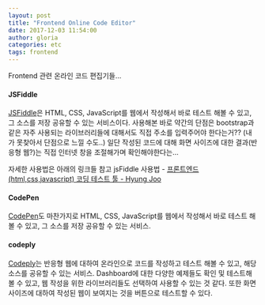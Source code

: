 ```yaml
---
layout: post
title: "Frontend Online Code Editor"
date: 2017-12-03 11:54:00
author: gloria
categories: etc
tags: frontend
---
```


Frontend 관련 온라인 코드 편집기들…

#### JSFiddle
[JSFiddle](https://jsfiddle.net/)은 HTML, CSS, JavaScript를 웹에서 작성해서 바로 테스트 해볼 수 있고, 그 소스를 저장 공유할 수 있는 서비스이다. 사용해본 바로 약간의 단점은 bootstrap과 같은 자주 사용되는 라이브러리들에 대해서도 직접 주소를 입력주어야 한다는거?? (내가 못찾아서 단점으로 느낄 수도..) 일단 작성된 코드에 대해 화면 사이즈에 대한 결과(반응형 웹?)는 직접 인터넷 창을 조절해가며 확인해야한다는…

자세한 사용법은 아래의 링크들 참고
jsFiddle 사용법 - [프론트엔드 (html,css,javascript) 코딩 테스트 툴 - Hyung Joo](https://www.hyungjoo.me/jsfiddle-%EC%82%AC%EC%9A%A9%EB%B2%95/)

#### CodePen
[CodePen](https://codepen.io/pen)도 마찬가지로 HTML, CSS, JavaScript를 웹에서 작성해서 바로 테스트 해볼 수 있고, 그 소스를 저장 공유할 수 있는 서비스.

#### codeply
[Codeply](https://www.codeply.com/)는 반응형 웹에 대하여 온라인으로 코드를 작성하고 테스트 해볼 수 있고, 해당 소스를 공유할 수 있는 서비스. Dashboard에 대한 다양한 예제들도 확인 및 테스트해 볼 수 있고, 웹 작성을 위한 라이브러리들도 선택하여 사용할 수 있는 것 같다. 또한 화면 사이즈에 대하여 작성된 웹이 보여지는 것을 버튼으로 테스트할 수 있다.

